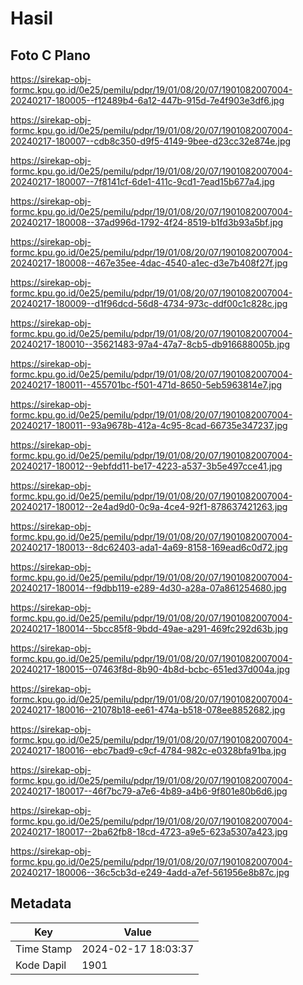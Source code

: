 # Hasil

## Foto C Plano

https://sirekap-obj-formc.kpu.go.id/0e25/pemilu/pdpr/19/01/08/20/07/1901082007004-20240217-180005--f12489b4-6a12-447b-915d-7e4f903e3df6.jpg

https://sirekap-obj-formc.kpu.go.id/0e25/pemilu/pdpr/19/01/08/20/07/1901082007004-20240217-180007--cdb8c350-d9f5-4149-9bee-d23cc32e874e.jpg

https://sirekap-obj-formc.kpu.go.id/0e25/pemilu/pdpr/19/01/08/20/07/1901082007004-20240217-180007--7f8141cf-6de1-411c-9cd1-7ead15b677a4.jpg

https://sirekap-obj-formc.kpu.go.id/0e25/pemilu/pdpr/19/01/08/20/07/1901082007004-20240217-180008--37ad996d-1792-4f24-8519-b1fd3b93a5bf.jpg

https://sirekap-obj-formc.kpu.go.id/0e25/pemilu/pdpr/19/01/08/20/07/1901082007004-20240217-180008--467e35ee-4dac-4540-a1ec-d3e7b408f27f.jpg

https://sirekap-obj-formc.kpu.go.id/0e25/pemilu/pdpr/19/01/08/20/07/1901082007004-20240217-180009--d1f96dcd-56d8-4734-973c-ddf00c1c828c.jpg

https://sirekap-obj-formc.kpu.go.id/0e25/pemilu/pdpr/19/01/08/20/07/1901082007004-20240217-180010--35621483-97a4-47a7-8cb5-db916688005b.jpg

https://sirekap-obj-formc.kpu.go.id/0e25/pemilu/pdpr/19/01/08/20/07/1901082007004-20240217-180011--455701bc-f501-471d-8650-5eb5963814e7.jpg

https://sirekap-obj-formc.kpu.go.id/0e25/pemilu/pdpr/19/01/08/20/07/1901082007004-20240217-180011--93a9678b-412a-4c95-8cad-66735e347237.jpg

https://sirekap-obj-formc.kpu.go.id/0e25/pemilu/pdpr/19/01/08/20/07/1901082007004-20240217-180012--9ebfdd11-be17-4223-a537-3b5e497cce41.jpg

https://sirekap-obj-formc.kpu.go.id/0e25/pemilu/pdpr/19/01/08/20/07/1901082007004-20240217-180012--2e4ad9d0-0c9a-4ce4-92f1-878637421263.jpg

https://sirekap-obj-formc.kpu.go.id/0e25/pemilu/pdpr/19/01/08/20/07/1901082007004-20240217-180013--8dc62403-ada1-4a69-8158-169ead6c0d72.jpg

https://sirekap-obj-formc.kpu.go.id/0e25/pemilu/pdpr/19/01/08/20/07/1901082007004-20240217-180014--f9dbb119-e289-4d30-a28a-07a861254680.jpg

https://sirekap-obj-formc.kpu.go.id/0e25/pemilu/pdpr/19/01/08/20/07/1901082007004-20240217-180014--5bcc85f8-9bdd-49ae-a291-469fc292d63b.jpg

https://sirekap-obj-formc.kpu.go.id/0e25/pemilu/pdpr/19/01/08/20/07/1901082007004-20240217-180015--07463f8d-8b90-4b8d-bcbc-651ed37d004a.jpg

https://sirekap-obj-formc.kpu.go.id/0e25/pemilu/pdpr/19/01/08/20/07/1901082007004-20240217-180016--21078b18-ee61-474a-b518-078ee8852682.jpg

https://sirekap-obj-formc.kpu.go.id/0e25/pemilu/pdpr/19/01/08/20/07/1901082007004-20240217-180016--ebc7bad9-c9cf-4784-982c-e0328bfa91ba.jpg

https://sirekap-obj-formc.kpu.go.id/0e25/pemilu/pdpr/19/01/08/20/07/1901082007004-20240217-180017--46f7bc79-a7e6-4b89-a4b6-9f801e80b6d6.jpg

https://sirekap-obj-formc.kpu.go.id/0e25/pemilu/pdpr/19/01/08/20/07/1901082007004-20240217-180017--2ba62fb8-18cd-4723-a9e5-623a5307a423.jpg

https://sirekap-obj-formc.kpu.go.id/0e25/pemilu/pdpr/19/01/08/20/07/1901082007004-20240217-180006--36c5cb3d-e249-4add-a7ef-561956e8b87c.jpg


## Metadata

| Key        | Value               |
| ---------- | ------------------- |
| Time Stamp | 2024-02-17 18:03:37 |
| Kode Dapil | 1901                |



